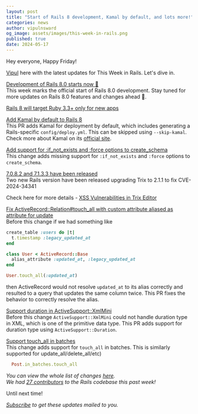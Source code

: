 ```yaml
---
layout: post
title: "Start of Rails 8 development, Kamal by default, and lots more!"
categories: news
author: vipulnsward
og_image: assets/images/this-week-in-rails.png
published: true
date: 2024-05-17
---
```


Hey everyone, Happy Friday!

[Vipul](https://www.saeloun.com/team/vipul) here with the latest updates for This Week in Rails. Let's dive in.


[Development of Rails 8.0 starts now 🎉](https://github.com/rails/rails/commit/37fd0e7fe4990c4e5db10813bae3bba10c8be479)  
This week marks the official start of Rails 8.0 development. Stay tuned for more updates on Rails 8.0 features and changes ahead 🎉.

[Rails 8 will target Ruby 3.3+ only for new apps](https://github.com/rails/rails/commit/dc96d29d2bd64948c444c76e5aabc641da6f7aa0)  

[Add Kamal by default to Rails 8 ](https://github.com/rails/rails/pull/51798)  
This PR adds Kamal for deployment by default, which includes generating a Rails-specific `config/deploy.yml`.
This can be skipped using  `--skip-kamal`. Check more about Kamal on its [official site](https://kamal-deploy.org/). 

[Add support for :if_not_exists and :force options to create_schema](https://github.com/rails/rails/pull/51790)  
This change adds missing support for `:if_not_exists` and `:force` options to `create_schema`.

[7.0.8.2 and 7.1.3.3 have been released](https://github.com/rails/rails/commit/f3f2773c52c5a2948a287fec4104b1ad01630a5d)       
Two new Rails version have been released upgrading Trix to 2.1.1 to fix CVE-2024-34341

Check here for more details - [XSS Vulnerabilities in Trix Editor](https://github.com/basecamp/trix/security/advisories/GHSA-qjqp-xr96-cj99)

[Fix ActiveRecord::Relation#touch_all with custom attribute aliased as attribute for update ](https://github.com/rails/rails/pull/51787)  
Before this change if we had something like

```ruby
create_table :users do |t|
  t.timestamp :legacy_updated_at
end

class User < ActiveRecord::Base
  alias_attribute :updated_at, :legacy_updated_at
end

User.touch_all(:updated_at)
```

then ActiveRecord would not resolve `updated_at` to its alias correctly and resulted to a query that updates the same column twice.
This PR fixes the behavior to correctly resolve the alias.

[Support duration in ActiveSupport::XmlMini ](https://github.com/rails/rails/pull/51651)  
Before this change `ActiveSupport::XmlMini` could not handle duration type in XML, which is one of the primitive data type. This PR adds support for duration type using `ActiveSupport::Duration`.    

[Support touch_all in batches](https://github.com/rails/rails/pull/51785)  
This change adds support for `touch_all` in batches.  This is similarly supported for update_all/delete_all/etc)

```ruby
  Post.in_batches.touch_all
```

_You can view the whole list of changes [here](https://github.com/rails/rails/compare/@%7B2024-05-11%7D...main@%7B2024-05-17%7D)._  
_We had [27 contributors](https://contributors.rubyonrails.org/contributors/in-time-window/20240511-20240517) to the Rails codebase this past week!_

Until next time!

_[Subscribe](https://world.hey.com/this.week.in.rails) to get these updates mailed to you._
